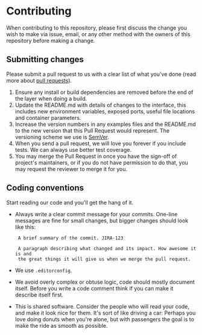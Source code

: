 # Contributing

When contributing to this repository, please first discuss the change you wish to make via issue,
email, or any other method with the owners of this repository before making a change.

## Submitting changes

Please submit a pull request to us with a clear list of what you've done
(read more about [pull requests](https://www.atlassian.com/git/tutorials/making-a-pull-request)).

1. Ensure any install or build dependencies are removed before the end of the layer when doing a
   build.
2. Update the README.md with details of changes to the interface, this includes new environment
   variables, exposed ports, useful file locations and container parameters.
3. Increase the version numbers in any examples files and the README.md to the new version that this
   Pull Request would represent. The versioning scheme we use is [SemVer](http://semver.org/).
5. When you send a pull request, we will love you forever if you include tests. We can always use better test coverage.
6. You may merge the Pull Request in once you have the sign-off of project's maintainers, or if you
   do not have permission to do that, you may request the reviewer to merge it for you.

## Coding conventions

Start reading our code and you'll get the hang of it.

 * Always write a clear commit message for your commits.
   One-line messages are fine for small changes, but bigger changes should look like this:

   ```
	A brief summary of the commit. JIRA-123

	A paragraph describing what changed and its impact. How awesome it is and
	the great things it will give us when we merge the pull request.
   ```

 * We use `.editorconfig`.
 * We avoid overly complex or obtuse logic, code should mostly document itself.
   Before you write a code comment think if you can make it describe itself first.
 * This is shared software. Consider the people who will read your code, and make it look nice for them.
   It's sort of like driving a car: Perhaps you love doing donuts when you're alone,
   but with passengers the goal is to make the ride as smooth as possible.


